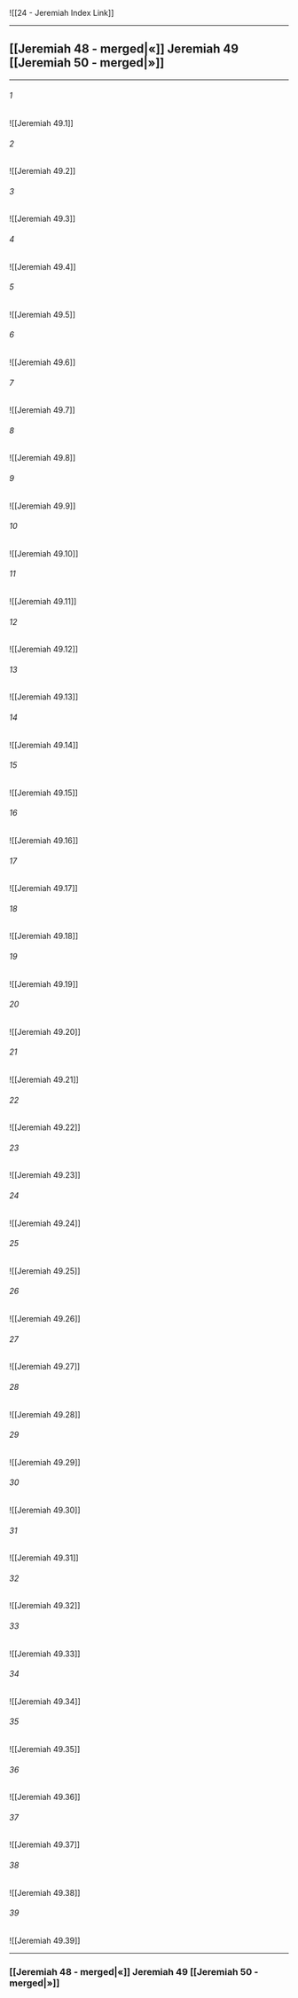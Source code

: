 ![[24 - Jeremiah Index Link]]

---
##  [[Jeremiah 48 - merged|«]] Jeremiah 49 [[Jeremiah 50 - merged|»]]

---

###### 1
![[Jeremiah 49.1]] 

###### 2
![[Jeremiah 49.2]] 

###### 3
![[Jeremiah 49.3]] 

###### 4
![[Jeremiah 49.4]]

###### 5 
![[Jeremiah 49.5]] 

###### 6
![[Jeremiah 49.6]] 

###### 7
![[Jeremiah 49.7]] 

###### 8
![[Jeremiah 49.8]] 

###### 9
![[Jeremiah 49.9]] 

###### 10
![[Jeremiah 49.10]] 

###### 11
![[Jeremiah 49.11]] 

###### 12
![[Jeremiah 49.12]]

###### 13
![[Jeremiah 49.13]] 

###### 14
![[Jeremiah 49.14]] 

###### 15
![[Jeremiah 49.15]]

###### 16
![[Jeremiah 49.16]] 

###### 17
![[Jeremiah 49.17]]

###### 18
![[Jeremiah 49.18]] 

###### 19
![[Jeremiah 49.19]] 

###### 20
![[Jeremiah 49.20]]

###### 21
![[Jeremiah 49.21]] 

###### 22
![[Jeremiah 49.22]] 

###### 23
![[Jeremiah 49.23]]

###### 24
![[Jeremiah 49.24]] 

###### 25
![[Jeremiah 49.25]]

###### 26
![[Jeremiah 49.26]] 

###### 27
![[Jeremiah 49.27]] 

###### 28
![[Jeremiah 49.28]]

###### 29
![[Jeremiah 49.29]] 

###### 30
![[Jeremiah 49.30]] 

###### 31
![[Jeremiah 49.31]] 

###### 32
![[Jeremiah 49.32]] 

###### 33
![[Jeremiah 49.33]]

###### 34
![[Jeremiah 49.34]] 

###### 35
![[Jeremiah 49.35]]

###### 36
![[Jeremiah 49.36]] 

###### 37
![[Jeremiah 49.37]] 

###### 38
![[Jeremiah 49.38]]

###### 39
![[Jeremiah 49.39]] 


---
###  [[Jeremiah 48 - merged|«]] Jeremiah 49 [[Jeremiah 50 - merged|»]]